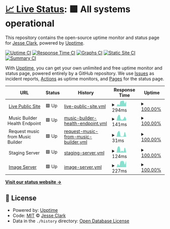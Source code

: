 # [📈 Live Status](https://jessgusclark.github.io/psr-upptime): <!--live status--> **🟩 All systems operational**

This repository contains the open-source uptime monitor and status page for [Jesse Clark](https://DeveloperJesse.com), powered by [Upptime](https://github.com/upptime/upptime).

[![Uptime CI](https://github.com/jessgusclark/psr-upptime/workflows/Uptime%20CI/badge.svg)](https://github.com/jessgusclark/psr-upptime/actions?query=workflow%3A%22Uptime+CI%22)
[![Response Time CI](https://github.com/jessgusclark/psr-upptime/workflows/Response%20Time%20CI/badge.svg)](https://github.com/jessgusclark/psr-upptime/actions?query=workflow%3A%22Response+Time+CI%22)
[![Graphs CI](https://github.com/jessgusclark/psr-upptime/workflows/Graphs%20CI/badge.svg)](https://github.com/jessgusclark/psr-upptime/actions?query=workflow%3A%22Graphs+CI%22)
[![Static Site CI](https://github.com/jessgusclark/psr-upptime/workflows/Static%20Site%20CI/badge.svg)](https://github.com/jessgusclark/psr-upptime/actions?query=workflow%3A%22Static+Site+CI%22)
[![Summary CI](https://github.com/jessgusclark/psr-upptime/workflows/Summary%20CI/badge.svg)](https://github.com/jessgusclark/psr-upptime/actions?query=workflow%3A%22Summary+CI%22)

With [Upptime](https://upptime.js.org), you can get your own unlimited and free uptime monitor and status page, powered entirely by a GitHub repository. We use [Issues](https://github.com/jessgusclark/psr-upptime/issues) as incident reports, [Actions](https://github.com/jessgusclark/psr-upptime/actions) as uptime monitors, and [Pages](https://jessgusclark.github.io/psr-upptime) for the status page.

<!--start: status pages-->
<!-- This summary is generated by Upptime (https://github.com/upptime/upptime) -->
<!-- Do not edit this manually, your changes will be overwritten -->
<!-- prettier-ignore -->
| URL | Status | History | Response Time | Uptime |
| --- | ------ | ------- | ------------- | ------ |
| <img alt="" src="https://icons.duckduckgo.com/ip3/practicesightreading.com.ico" height="13"> [Live Public Site](https://practicesightreading.com) | 🟩 Up | [live-public-site.yml](https://github.com/jessgusclark/psr-upptime/commits/HEAD/history/live-public-site.yml) | <details><summary><img alt="Response time graph" src="./graphs/live-public-site/response-time-week.png" height="20"> 294ms</summary><br><a href="https://status.practicesightreading.com/history/live-public-site"><img alt="Response time 242" src="https://img.shields.io/endpoint?url=https%3A%2F%2Fraw.githubusercontent.com%2Fjessgusclark%2Fpsr-upptime%2FHEAD%2Fapi%2Flive-public-site%2Fresponse-time.json"></a><br><a href="https://status.practicesightreading.com/history/live-public-site"><img alt="24-hour response time 75" src="https://img.shields.io/endpoint?url=https%3A%2F%2Fraw.githubusercontent.com%2Fjessgusclark%2Fpsr-upptime%2FHEAD%2Fapi%2Flive-public-site%2Fresponse-time-day.json"></a><br><a href="https://status.practicesightreading.com/history/live-public-site"><img alt="7-day response time 294" src="https://img.shields.io/endpoint?url=https%3A%2F%2Fraw.githubusercontent.com%2Fjessgusclark%2Fpsr-upptime%2FHEAD%2Fapi%2Flive-public-site%2Fresponse-time-week.json"></a><br><a href="https://status.practicesightreading.com/history/live-public-site"><img alt="30-day response time 227" src="https://img.shields.io/endpoint?url=https%3A%2F%2Fraw.githubusercontent.com%2Fjessgusclark%2Fpsr-upptime%2FHEAD%2Fapi%2Flive-public-site%2Fresponse-time-month.json"></a><br><a href="https://status.practicesightreading.com/history/live-public-site"><img alt="1-year response time 240" src="https://img.shields.io/endpoint?url=https%3A%2F%2Fraw.githubusercontent.com%2Fjessgusclark%2Fpsr-upptime%2FHEAD%2Fapi%2Flive-public-site%2Fresponse-time-year.json"></a></details> | <details><summary><a href="https://status.practicesightreading.com/history/live-public-site">100.00%</a></summary><a href="https://status.practicesightreading.com/history/live-public-site"><img alt="All-time uptime 99.81%" src="https://img.shields.io/endpoint?url=https%3A%2F%2Fraw.githubusercontent.com%2Fjessgusclark%2Fpsr-upptime%2FHEAD%2Fapi%2Flive-public-site%2Fuptime.json"></a><br><a href="https://status.practicesightreading.com/history/live-public-site"><img alt="24-hour uptime 100.00%" src="https://img.shields.io/endpoint?url=https%3A%2F%2Fraw.githubusercontent.com%2Fjessgusclark%2Fpsr-upptime%2FHEAD%2Fapi%2Flive-public-site%2Fuptime-day.json"></a><br><a href="https://status.practicesightreading.com/history/live-public-site"><img alt="7-day uptime 100.00%" src="https://img.shields.io/endpoint?url=https%3A%2F%2Fraw.githubusercontent.com%2Fjessgusclark%2Fpsr-upptime%2FHEAD%2Fapi%2Flive-public-site%2Fuptime-week.json"></a><br><a href="https://status.practicesightreading.com/history/live-public-site"><img alt="30-day uptime 100.00%" src="https://img.shields.io/endpoint?url=https%3A%2F%2Fraw.githubusercontent.com%2Fjessgusclark%2Fpsr-upptime%2FHEAD%2Fapi%2Flive-public-site%2Fuptime-month.json"></a><br><a href="https://status.practicesightreading.com/history/live-public-site"><img alt="1-year uptime 99.78%" src="https://img.shields.io/endpoint?url=https%3A%2F%2Fraw.githubusercontent.com%2Fjessgusclark%2Fpsr-upptime%2FHEAD%2Fapi%2Flive-public-site%2Fuptime-year.json"></a></details>
| <img alt="" src="https://icons.duckduckgo.com/ip3/null.ico" height="13"> Music Builder Health Endpoint | 🟩 Up | [music-builder-health-endpoint.yml](https://github.com/jessgusclark/psr-upptime/commits/HEAD/history/music-builder-health-endpoint.yml) | <details><summary><img alt="Response time graph" src="./graphs/music-builder-health-endpoint/response-time-week.png" height="20"> 141ms</summary><br><a href="https://status.practicesightreading.com/history/music-builder-health-endpoint"><img alt="Response time 196" src="https://img.shields.io/endpoint?url=https%3A%2F%2Fraw.githubusercontent.com%2Fjessgusclark%2Fpsr-upptime%2FHEAD%2Fapi%2Fmusic-builder-health-endpoint%2Fresponse-time.json"></a><br><a href="https://status.practicesightreading.com/history/music-builder-health-endpoint"><img alt="24-hour response time 280" src="https://img.shields.io/endpoint?url=https%3A%2F%2Fraw.githubusercontent.com%2Fjessgusclark%2Fpsr-upptime%2FHEAD%2Fapi%2Fmusic-builder-health-endpoint%2Fresponse-time-day.json"></a><br><a href="https://status.practicesightreading.com/history/music-builder-health-endpoint"><img alt="7-day response time 141" src="https://img.shields.io/endpoint?url=https%3A%2F%2Fraw.githubusercontent.com%2Fjessgusclark%2Fpsr-upptime%2FHEAD%2Fapi%2Fmusic-builder-health-endpoint%2Fresponse-time-week.json"></a><br><a href="https://status.practicesightreading.com/history/music-builder-health-endpoint"><img alt="30-day response time 198" src="https://img.shields.io/endpoint?url=https%3A%2F%2Fraw.githubusercontent.com%2Fjessgusclark%2Fpsr-upptime%2FHEAD%2Fapi%2Fmusic-builder-health-endpoint%2Fresponse-time-month.json"></a><br><a href="https://status.practicesightreading.com/history/music-builder-health-endpoint"><img alt="1-year response time 196" src="https://img.shields.io/endpoint?url=https%3A%2F%2Fraw.githubusercontent.com%2Fjessgusclark%2Fpsr-upptime%2FHEAD%2Fapi%2Fmusic-builder-health-endpoint%2Fresponse-time-year.json"></a></details> | <details><summary><a href="https://status.practicesightreading.com/history/music-builder-health-endpoint">100.00%</a></summary><a href="https://status.practicesightreading.com/history/music-builder-health-endpoint"><img alt="All-time uptime 99.99%" src="https://img.shields.io/endpoint?url=https%3A%2F%2Fraw.githubusercontent.com%2Fjessgusclark%2Fpsr-upptime%2FHEAD%2Fapi%2Fmusic-builder-health-endpoint%2Fuptime.json"></a><br><a href="https://status.practicesightreading.com/history/music-builder-health-endpoint"><img alt="24-hour uptime 100.00%" src="https://img.shields.io/endpoint?url=https%3A%2F%2Fraw.githubusercontent.com%2Fjessgusclark%2Fpsr-upptime%2FHEAD%2Fapi%2Fmusic-builder-health-endpoint%2Fuptime-day.json"></a><br><a href="https://status.practicesightreading.com/history/music-builder-health-endpoint"><img alt="7-day uptime 100.00%" src="https://img.shields.io/endpoint?url=https%3A%2F%2Fraw.githubusercontent.com%2Fjessgusclark%2Fpsr-upptime%2FHEAD%2Fapi%2Fmusic-builder-health-endpoint%2Fuptime-week.json"></a><br><a href="https://status.practicesightreading.com/history/music-builder-health-endpoint"><img alt="30-day uptime 100.00%" src="https://img.shields.io/endpoint?url=https%3A%2F%2Fraw.githubusercontent.com%2Fjessgusclark%2Fpsr-upptime%2FHEAD%2Fapi%2Fmusic-builder-health-endpoint%2Fuptime-month.json"></a><br><a href="https://status.practicesightreading.com/history/music-builder-health-endpoint"><img alt="1-year uptime 99.99%" src="https://img.shields.io/endpoint?url=https%3A%2F%2Fraw.githubusercontent.com%2Fjessgusclark%2Fpsr-upptime%2FHEAD%2Fapi%2Fmusic-builder-health-endpoint%2Fuptime-year.json"></a></details>
| <img alt="" src="https://icons.duckduckgo.com/ip3/null.ico" height="13"> Request music from Music Builder | 🟩 Up | [request-music-from-music-builder.yml](https://github.com/jessgusclark/psr-upptime/commits/HEAD/history/request-music-from-music-builder.yml) | <details><summary><img alt="Response time graph" src="./graphs/request-music-from-music-builder/response-time-week.png" height="20"> 31ms</summary><br><a href="https://status.practicesightreading.com/history/request-music-from-music-builder"><img alt="Response time 136" src="https://img.shields.io/endpoint?url=https%3A%2F%2Fraw.githubusercontent.com%2Fjessgusclark%2Fpsr-upptime%2FHEAD%2Fapi%2Frequest-music-from-music-builder%2Fresponse-time.json"></a><br><a href="https://status.practicesightreading.com/history/request-music-from-music-builder"><img alt="24-hour response time 87" src="https://img.shields.io/endpoint?url=https%3A%2F%2Fraw.githubusercontent.com%2Fjessgusclark%2Fpsr-upptime%2FHEAD%2Fapi%2Frequest-music-from-music-builder%2Fresponse-time-day.json"></a><br><a href="https://status.practicesightreading.com/history/request-music-from-music-builder"><img alt="7-day response time 31" src="https://img.shields.io/endpoint?url=https%3A%2F%2Fraw.githubusercontent.com%2Fjessgusclark%2Fpsr-upptime%2FHEAD%2Fapi%2Frequest-music-from-music-builder%2Fresponse-time-week.json"></a><br><a href="https://status.practicesightreading.com/history/request-music-from-music-builder"><img alt="30-day response time 48" src="https://img.shields.io/endpoint?url=https%3A%2F%2Fraw.githubusercontent.com%2Fjessgusclark%2Fpsr-upptime%2FHEAD%2Fapi%2Frequest-music-from-music-builder%2Fresponse-time-month.json"></a><br><a href="https://status.practicesightreading.com/history/request-music-from-music-builder"><img alt="1-year response time 151" src="https://img.shields.io/endpoint?url=https%3A%2F%2Fraw.githubusercontent.com%2Fjessgusclark%2Fpsr-upptime%2FHEAD%2Fapi%2Frequest-music-from-music-builder%2Fresponse-time-year.json"></a></details> | <details><summary><a href="https://status.practicesightreading.com/history/request-music-from-music-builder">100.00%</a></summary><a href="https://status.practicesightreading.com/history/request-music-from-music-builder"><img alt="All-time uptime 99.99%" src="https://img.shields.io/endpoint?url=https%3A%2F%2Fraw.githubusercontent.com%2Fjessgusclark%2Fpsr-upptime%2FHEAD%2Fapi%2Frequest-music-from-music-builder%2Fuptime.json"></a><br><a href="https://status.practicesightreading.com/history/request-music-from-music-builder"><img alt="24-hour uptime 100.00%" src="https://img.shields.io/endpoint?url=https%3A%2F%2Fraw.githubusercontent.com%2Fjessgusclark%2Fpsr-upptime%2FHEAD%2Fapi%2Frequest-music-from-music-builder%2Fuptime-day.json"></a><br><a href="https://status.practicesightreading.com/history/request-music-from-music-builder"><img alt="7-day uptime 100.00%" src="https://img.shields.io/endpoint?url=https%3A%2F%2Fraw.githubusercontent.com%2Fjessgusclark%2Fpsr-upptime%2FHEAD%2Fapi%2Frequest-music-from-music-builder%2Fuptime-week.json"></a><br><a href="https://status.practicesightreading.com/history/request-music-from-music-builder"><img alt="30-day uptime 100.00%" src="https://img.shields.io/endpoint?url=https%3A%2F%2Fraw.githubusercontent.com%2Fjessgusclark%2Fpsr-upptime%2FHEAD%2Fapi%2Frequest-music-from-music-builder%2Fuptime-month.json"></a><br><a href="https://status.practicesightreading.com/history/request-music-from-music-builder"><img alt="1-year uptime 99.99%" src="https://img.shields.io/endpoint?url=https%3A%2F%2Fraw.githubusercontent.com%2Fjessgusclark%2Fpsr-upptime%2FHEAD%2Fapi%2Frequest-music-from-music-builder%2Fuptime-year.json"></a></details>
| <img alt="" src="https://icons.duckduckgo.com/ip3/null.ico" height="13"> Staging Server | 🟩 Up | [staging-server.yml](https://github.com/jessgusclark/psr-upptime/commits/HEAD/history/staging-server.yml) | <details><summary><img alt="Response time graph" src="./graphs/staging-server/response-time-week.png" height="20"> 124ms</summary><br><a href="https://status.practicesightreading.com/history/staging-server"><img alt="Response time 189" src="https://img.shields.io/endpoint?url=https%3A%2F%2Fraw.githubusercontent.com%2Fjessgusclark%2Fpsr-upptime%2FHEAD%2Fapi%2Fstaging-server%2Fresponse-time.json"></a><br><a href="https://status.practicesightreading.com/history/staging-server"><img alt="24-hour response time 286" src="https://img.shields.io/endpoint?url=https%3A%2F%2Fraw.githubusercontent.com%2Fjessgusclark%2Fpsr-upptime%2FHEAD%2Fapi%2Fstaging-server%2Fresponse-time-day.json"></a><br><a href="https://status.practicesightreading.com/history/staging-server"><img alt="7-day response time 124" src="https://img.shields.io/endpoint?url=https%3A%2F%2Fraw.githubusercontent.com%2Fjessgusclark%2Fpsr-upptime%2FHEAD%2Fapi%2Fstaging-server%2Fresponse-time-week.json"></a><br><a href="https://status.practicesightreading.com/history/staging-server"><img alt="30-day response time 201" src="https://img.shields.io/endpoint?url=https%3A%2F%2Fraw.githubusercontent.com%2Fjessgusclark%2Fpsr-upptime%2FHEAD%2Fapi%2Fstaging-server%2Fresponse-time-month.json"></a><br><a href="https://status.practicesightreading.com/history/staging-server"><img alt="1-year response time 188" src="https://img.shields.io/endpoint?url=https%3A%2F%2Fraw.githubusercontent.com%2Fjessgusclark%2Fpsr-upptime%2FHEAD%2Fapi%2Fstaging-server%2Fresponse-time-year.json"></a></details> | <details><summary><a href="https://status.practicesightreading.com/history/staging-server">100.00%</a></summary><a href="https://status.practicesightreading.com/history/staging-server"><img alt="All-time uptime 99.98%" src="https://img.shields.io/endpoint?url=https%3A%2F%2Fraw.githubusercontent.com%2Fjessgusclark%2Fpsr-upptime%2FHEAD%2Fapi%2Fstaging-server%2Fuptime.json"></a><br><a href="https://status.practicesightreading.com/history/staging-server"><img alt="24-hour uptime 100.00%" src="https://img.shields.io/endpoint?url=https%3A%2F%2Fraw.githubusercontent.com%2Fjessgusclark%2Fpsr-upptime%2FHEAD%2Fapi%2Fstaging-server%2Fuptime-day.json"></a><br><a href="https://status.practicesightreading.com/history/staging-server"><img alt="7-day uptime 100.00%" src="https://img.shields.io/endpoint?url=https%3A%2F%2Fraw.githubusercontent.com%2Fjessgusclark%2Fpsr-upptime%2FHEAD%2Fapi%2Fstaging-server%2Fuptime-week.json"></a><br><a href="https://status.practicesightreading.com/history/staging-server"><img alt="30-day uptime 100.00%" src="https://img.shields.io/endpoint?url=https%3A%2F%2Fraw.githubusercontent.com%2Fjessgusclark%2Fpsr-upptime%2FHEAD%2Fapi%2Fstaging-server%2Fuptime-month.json"></a><br><a href="https://status.practicesightreading.com/history/staging-server"><img alt="1-year uptime 99.99%" src="https://img.shields.io/endpoint?url=https%3A%2F%2Fraw.githubusercontent.com%2Fjessgusclark%2Fpsr-upptime%2FHEAD%2Fapi%2Fstaging-server%2Fuptime-year.json"></a></details>
| <img alt="" src="https://icons.duckduckgo.com/ip3/i.practicesightreading.com.ico" height="13"> [Image Server](https://i.practicesightreading.com/) | 🟩 Up | [image-server.yml](https://github.com/jessgusclark/psr-upptime/commits/HEAD/history/image-server.yml) | <details><summary><img alt="Response time graph" src="./graphs/image-server/response-time-week.png" height="20"> 227ms</summary><br><a href="https://status.practicesightreading.com/history/image-server"><img alt="Response time 194" src="https://img.shields.io/endpoint?url=https%3A%2F%2Fraw.githubusercontent.com%2Fjessgusclark%2Fpsr-upptime%2FHEAD%2Fapi%2Fimage-server%2Fresponse-time.json"></a><br><a href="https://status.practicesightreading.com/history/image-server"><img alt="24-hour response time 49" src="https://img.shields.io/endpoint?url=https%3A%2F%2Fraw.githubusercontent.com%2Fjessgusclark%2Fpsr-upptime%2FHEAD%2Fapi%2Fimage-server%2Fresponse-time-day.json"></a><br><a href="https://status.practicesightreading.com/history/image-server"><img alt="7-day response time 227" src="https://img.shields.io/endpoint?url=https%3A%2F%2Fraw.githubusercontent.com%2Fjessgusclark%2Fpsr-upptime%2FHEAD%2Fapi%2Fimage-server%2Fresponse-time-week.json"></a><br><a href="https://status.practicesightreading.com/history/image-server"><img alt="30-day response time 177" src="https://img.shields.io/endpoint?url=https%3A%2F%2Fraw.githubusercontent.com%2Fjessgusclark%2Fpsr-upptime%2FHEAD%2Fapi%2Fimage-server%2Fresponse-time-month.json"></a><br><a href="https://status.practicesightreading.com/history/image-server"><img alt="1-year response time 194" src="https://img.shields.io/endpoint?url=https%3A%2F%2Fraw.githubusercontent.com%2Fjessgusclark%2Fpsr-upptime%2FHEAD%2Fapi%2Fimage-server%2Fresponse-time-year.json"></a></details> | <details><summary><a href="https://status.practicesightreading.com/history/image-server">100.00%</a></summary><a href="https://status.practicesightreading.com/history/image-server"><img alt="All-time uptime 99.81%" src="https://img.shields.io/endpoint?url=https%3A%2F%2Fraw.githubusercontent.com%2Fjessgusclark%2Fpsr-upptime%2FHEAD%2Fapi%2Fimage-server%2Fuptime.json"></a><br><a href="https://status.practicesightreading.com/history/image-server"><img alt="24-hour uptime 100.00%" src="https://img.shields.io/endpoint?url=https%3A%2F%2Fraw.githubusercontent.com%2Fjessgusclark%2Fpsr-upptime%2FHEAD%2Fapi%2Fimage-server%2Fuptime-day.json"></a><br><a href="https://status.practicesightreading.com/history/image-server"><img alt="7-day uptime 100.00%" src="https://img.shields.io/endpoint?url=https%3A%2F%2Fraw.githubusercontent.com%2Fjessgusclark%2Fpsr-upptime%2FHEAD%2Fapi%2Fimage-server%2Fuptime-week.json"></a><br><a href="https://status.practicesightreading.com/history/image-server"><img alt="30-day uptime 100.00%" src="https://img.shields.io/endpoint?url=https%3A%2F%2Fraw.githubusercontent.com%2Fjessgusclark%2Fpsr-upptime%2FHEAD%2Fapi%2Fimage-server%2Fuptime-month.json"></a><br><a href="https://status.practicesightreading.com/history/image-server"><img alt="1-year uptime 99.78%" src="https://img.shields.io/endpoint?url=https%3A%2F%2Fraw.githubusercontent.com%2Fjessgusclark%2Fpsr-upptime%2FHEAD%2Fapi%2Fimage-server%2Fuptime-year.json"></a></details>

<!--end: status pages-->

[**Visit our status website →**](https://jessgusclark.github.io/psr-upptime)

## 📄 License

- Powered by: [Upptime](https://github.com/upptime/upptime)
- Code: [MIT](./LICENSE) © [Jesse Clark](https://DeveloperJesse.com)
- Data in the `./history` directory: [Open Database License](https://opendatacommons.org/licenses/odbl/1-0/)
